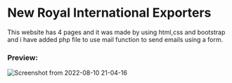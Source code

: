 # New Royal International Exporters

This website has 4 pages and it was made by using html,css and bootstrap and i have added php file to use mail function to send emails using a form.

### Preview:

![Screenshot from 2022-08-10 21-04-16](https://user-images.githubusercontent.com/91461938/183963436-b00766a0-5f4b-44e9-8ffc-ebe947e0dc74.png)



